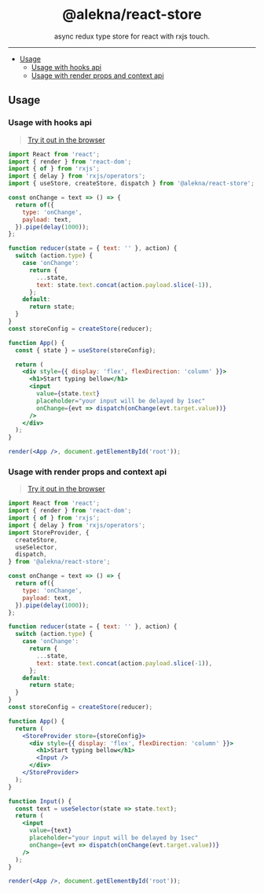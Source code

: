 <div align="center">
<h1>@alekna/react-store</h1>

<p>async redux type store for react with rxjs touch.</p>

</div>

<hr />

<!-- START doctoc generated TOC please keep comment here to allow auto update -->
<!-- DON'T EDIT THIS SECTION, INSTEAD RE-RUN doctoc TO UPDATE -->


- [Usage](#usage)
  - [Usage with hooks api](#usage-with-hooks-api)
  - [Usage with render props and context api](#usage-with-render-props-and-context-api)

<!-- END doctoc generated TOC please keep comment here to allow auto update -->

## Usage

### Usage with hooks api

> [Try it out in the browser](https://codesandbox.io/s/aleknareact-store-hooks-754lm)

```jsx
import React from 'react';
import { render } from 'react-dom';
import { of } from 'rxjs';
import { delay } from 'rxjs/operators';
import { useStore, createStore, dispatch } from '@alekna/react-store';

const onChange = text => () => {
  return of({
    type: 'onChange',
    payload: text,
  }).pipe(delay(1000));
};

function reducer(state = { text: '' }, action) {
  switch (action.type) {
    case 'onChange':
      return {
        ...state,
        text: state.text.concat(action.payload.slice(-1)),
      };
    default:
      return state;
  }
}
const storeConfig = createStore(reducer);

function App() {
  const { state } = useStore(storeConfig);

  return (
    <div style={{ display: 'flex', flexDirection: 'column' }}>
      <h1>Start typing bellow</h1>
      <input
        value={state.text}
        placeholder="your input will be delayed by 1sec"
        onChange={evt => dispatch(onChange(evt.target.value))}
      />
    </div>
  );
}

render(<App />, document.getElementById('root'));
```

### Usage with render props and context api

> [Try it out in the browser](https://codesandbox.io/s/aleknareact-store-render-props-3dfcm)

```jsx
import React from 'react';
import { render } from 'react-dom';
import { of } from 'rxjs';
import { delay } from 'rxjs/operators';
import StoreProvider, {
  createStore,
  useSelector,
  dispatch,
} from '@alekna/react-store';

const onChange = text => () => {
  return of({
    type: 'onChange',
    payload: text,
  }).pipe(delay(1000));
};

function reducer(state = { text: '' }, action) {
  switch (action.type) {
    case 'onChange':
      return {
        ...state,
        text: state.text.concat(action.payload.slice(-1)),
      };
    default:
      return state;
  }
}
const storeConfig = createStore(reducer);

function App() {
  return (
    <StoreProvider store={storeConfig}>
      <div style={{ display: 'flex', flexDirection: 'column' }}>
        <h1>Start typing bellow</h1>
        <Input />
      </div>
    </StoreProvider>
  );
}

function Input() {
  const text = useSelector(state => state.text);
  return (
    <input
      value={text}
      placeholder="your input will be delayed by 1sec"
      onChange={evt => dispatch(onChange(evt.target.value))}
    />
  );
}

render(<App />, document.getElementById('root'));
```
